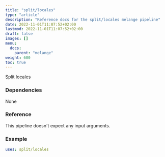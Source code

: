 ```yaml
---
title: "split/locales"
type: "article"
description: "Reference docs for the split/locales melange pipeline"
date: 2022-11-01T11:07:52+02:00
lastmod: 2022-11-01T11:07:52+02:00
draft: false
images: []
menu:
  docs:
    parent: "melange"
weight: 600
toc: true
---
```



Split locales

### Dependencies
None

### Reference
This pipeline doesn't expect any input arguments.

### Example
```yaml
uses: split/locales

```
